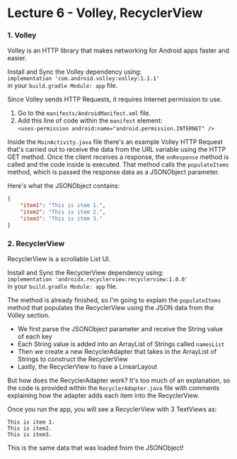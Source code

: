 # Lecture 6 - Volley, RecyclerView
### 1. Volley
Volley is an HTTP library that makes networking for Android apps faster and easier.

Install and Sync the Volley dependency using:  
```implementation 'com.android.volley:volley:1.1.1'```  
in your ```build.gradle Module: app``` file.

Since Volley sends HTTP Requests, it requires Internet permission to use.
1. Go to the ```manifests/AndroidManifest.xml``` file.
2. Add this line of code within the ```manifest``` element:  
```<uses-permission android:name="android.permission.INTERNET" />```

Inside the ```MainActivity.java``` file there's an example Volley HTTP Request that's carried out to receive
the data from the URL variable using the HTTP GET method. Once the client receives a response, the ```onResponse```
method is called and the code inside is executed. That method calls the ```populateItems``` method, which
is passed the response data as a JSONObject parameter.

Here's what the JSONObject contains:
```json
{
    "item1": "This is item 1.",
    "item2": "This is item 2.",
    "item3": "This is item 3."
}
```

### 2. RecyclerView
RecyclerView is a scrollable List UI.

Install and Sync the RecyclerView dependency using:  
```implementation 'androidx.recyclerview:recyclerview:1.0.0'```  
in your ```build.gradle Module: app``` file.

The method is already finished, so I'm going to explain the ```populateItems``` method that populates
the RecyclerView using the JSON data from the Volley section.
- We first parse the JSONObject parameter and receive the String value of each key
- Each String value is added into an ArrayList of Strings called ```namesList```
- Then we create a new RecyclerAdapter that takes in the ArrayList of Strings to construct the RecyclerView
- Lastly, the RecyclerView to have a LinearLayout

But how does the RecyclerAdapter work? It's too much of an explanation, so the code is provided within the
```RecyclerAdapter.java``` file with comments explaining how the adapter adds each item into the RecyclerView.

Once you run the app, you will see a RecyclerView with 3 TextViews as:
```
This is item 1.
This is item2.
This is item3.
```

This is the same data that was loaded from the JSONObject!